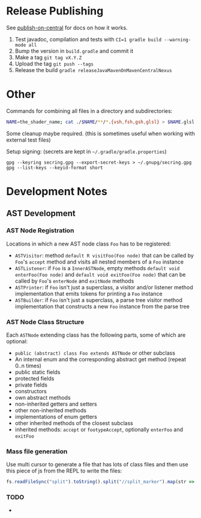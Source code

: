 # Release Publishing

See [publish-on-central](https://github.com/DanySK/publish-on-central) for docs on how it works.

1. Test javadoc, compilation and tests with `CI=1 gradle build --warning-mode all`
2. Bump the version in `build.gradle` and commit it
3. Make a tag `git tag vX.Y.Z`
4. Upload the tag `git push --tags`
5. Release the build `gradle releaseJavaMavenOnMavenCentralNexus`

# Other

Commands for combining all files in a directory and subdirectories:

```bash
NAME=the_shader_name; cat ./$NAME/**/*.{vsh,fsh,gsh,glsl} > $NAME.glsl
```

Some cleanup maybe required. (this is sometimes useful when working with external test files)

Setup signing: (secrets are kept in `~/.gradle/gradle.properties`)

```
gpg --keyring secring.gpg --export-secret-keys > ~/.gnupg/secring.gpg
gpg --list-keys --keyid-format short
```

# Development Notes

## AST Development

### AST Node Registration

Locations in which a new AST node class `Foo` has to be registered:

- `ASTVisitor`: method `default R visitFoo(Foo node)` that can be called by `Foo`'s `accept` method and visits all nested members of a `Foo` instance
- `ASTListener`: if `Foo` is a `InnerASTNode`, empty methods `default void enterFoo(Foo node)` and `default void exitFoo(Foo node)` that can be called by `Foo`'s `enterNode` and `exitNode` methods
- `ASTPrinter`: if `Foo` isn't just a superclass, a visitor and/or listener method implementation that emits tokens for printing a `Foo` instance
- `ASTBuilder`: if `Foo` isn't just a superclass, a parse tree visitor method implementation that constructs a new `Foo` instance from the parse tree

### AST Node Class Structure

Each `ASTNode` extending class has the following parts, some of which are optional:

- `public (abstract) class Foo extends ASTNode` or other subclass
- An internal enum and the corresponding abstract get method (repeat 0..n times)
- public static fields
- protected fields
- private fields
- constructors
- own abstract methods
- non-inherited getters and setters
- other non-inherited methods
- implementations of enum getters
- other inherited methods of the closest subclass
- inherited methods: `accept` or `footypeAccept`, optionally `enterFoo` and `exitFoo`

### Mass file generation

Use multi cursor to generate a file that has lots of class files and then use this piece of js from the REPL to write the files:

```js
fs.readFileSync("split").toString().split("//split_marker").map(str => str.trim() + "\n").forEach(str => fs.writeFileSync(str.match(/class (\w+)/)[1] + ".java", str))
```

### TODO
- 
